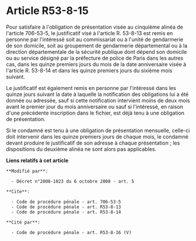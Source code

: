 # Article R53-8-15

Pour satisfaire à l'obligation de présentation visée au cinquième alinéa de l'article 706-53-5, le justificatif visé à
l'article R. 53-8-13 est remis en personne par l'intéressé soit au commissariat ou à l'unité de gendarmerie de son domicile,
soit au groupement de gendarmerie départemental ou à la direction départementale de la sécurité publique dont dépend son
domicile ou au service désigné par la préfecture de police de Paris dans les autres cas, dans les quinze premiers jours du
mois de la date anniversaire visée à l'article R. 53-8-14 et dans les quinze premiers jours du sixième mois suivant. 

Le justificatif est également remis en personne par l'intéressé dans les quinze jours suivant la date à laquelle la
notification des obligations lui a été donnée ou adressée, sauf si cette notification intervient moins de deux mois avant le
premier jour du mois anniversaire ou sauf si l'intéressé, en raison d'une précédente inscription dans le fichier, est déjà
tenu à une obligation de présentation. 

Si le condamné est tenu à une obligation de présentation mensuelle, celle-ci doit intervenir dans les quinze premiers jours
de chaque mois, le condamné devant produire le justificatif de son adresse à chaque présentation ; les dispositions du
deuxième alinéa ne sont alors pas applicables.

**Liens relatifs à cet article**

	**Modifié par**:

	  - Décret n°2008-1023 du 6 octobre 2008 - art. 5

	**Cite**:

	  - Code de procédure pénale - art. 706-53-5
	  - Code de procédure pénale - art. R53-8-13
	  - Code de procédure pénale - art. R53-8-14

	**Cité par**:

	  - Code de procédure pénale - art. R53-8-16 (V)
